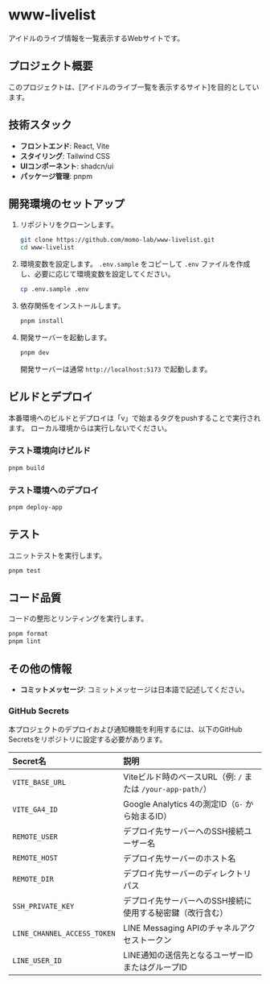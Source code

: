 # www-livelist

アイドルのライブ情報を一覧表示するWebサイトです。

## プロジェクト概要

このプロジェクトは、[アイドルのライブ一覧を表示するサイト]を目的としています。

## 技術スタック

- **フロントエンド**: React, Vite
- **スタイリング**: Tailwind CSS
- **UIコンポーネント**: shadcn/ui
- **パッケージ管理**: pnpm

## 開発環境のセットアップ

1.  リポジトリをクローンします。
    ```bash
    git clone https://github.com/momo-lab/www-livelist.git
    cd www-livelist
    ```
2.  環境変数を設定します。
    `.env.sample` をコピーして `.env` ファイルを作成し、必要に応じて環境変数を設定してください。
    ```bash
    cp .env.sample .env
    ```
3.  依存関係をインストールします。
    ```bash
    pnpm install
    ```
4.  開発サーバーを起動します。
    ```bash
    pnpm dev
    ```
    開発サーバーは通常 `http://localhost:5173` で起動します。

## ビルドとデプロイ

本番環境へのビルドとデプロイは「v」で始まるタグをpushすることで実行されます。
ローカル環境からは実行しないでください。

### テスト環境向けビルド

```bash
pnpm build
```

### テスト環境へのデプロイ

```bash
pnpm deploy-app
```

## テスト

ユニットテストを実行します。

```bash
pnpm test
```

## コード品質

コードの整形とリンティングを実行します。

```bash
pnpm format
pnpm lint
```

## その他の情報

- **コミットメッセージ**: コミットメッセージは日本語で記述してください。

### GitHub Secrets

本プロジェクトのデプロイおよび通知機能を利用するには、以下のGitHub Secretsをリポジトリに設定する必要があります。

| Secret名                    | 説明                                                        |
| :-------------------------- | :---------------------------------------------------------- |
| `VITE_BASE_URL`             | Viteビルド時のベースURL（例: `/` または `/your-app-path/`） |
| `VITE_GA4_ID`               | Google Analytics 4の測定ID（`G-` から始まるID）             |
| `REMOTE_USER`               | デプロイ先サーバーへのSSH接続ユーザー名                     |
| `REMOTE_HOST`               | デプロイ先サーバーのホスト名                                |
| `REMOTE_DIR`                | デプロイ先サーバーのディレクトリパス                        |
| `SSH_PRIVATE_KEY`           | デプロイ先サーバーへのSSH接続に使用する秘密鍵（改行含む）   |
| `LINE_CHANNEL_ACCESS_TOKEN` | LINE Messaging APIのチャネルアクセストークン                |
| `LINE_USER_ID`              | LINE通知の送信先となるユーザーIDまたはグループID            |
